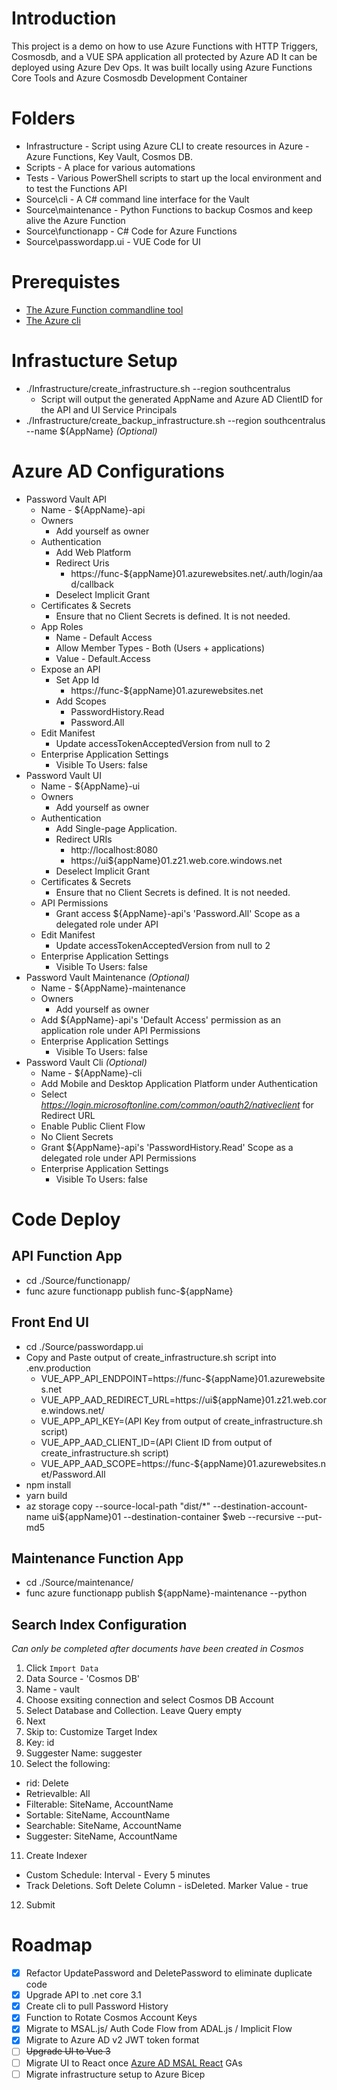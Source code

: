 # Introduction 
This project is a demo on how to use Azure Functions with HTTP Triggers, Cosmosdb, and a VUE SPA application all protected by Azure AD
It can be deployed using Azure Dev Ops.
It was built locally using Azure Functions Core Tools and Azure Cosmosdb Development Container

# Folders
* Infrastructure - Script using Azure CLI to create resources in Azure - Azure Functions, Key Vault, Cosmos DB.  
* Scripts - A place for various automations
* Tests - Various PowerShell scripts to start up the local environment and to test the Functions API
* Source\cli - A C# command line interface for the Vault
* Source\maintenance - Python Functions to backup Cosmos and keep alive the Azure Function
* Source\functionapp - C# Code for Azure Functions
* Source\passwordapp.ui - VUE Code for UI

# Prerequistes 
* [The Azure Function commandline tool](https://docs.microsoft.com/en-us/azure/azure-functions/functions-run-local?tabs=linux%2Ccsharp%2Cbash#v2)
* [The Azure cli](https://docs.microsoft.com/en-us/cli/azure/install-azure-cli-linux?pivots=apt)

# Infrastucture Setup
* ./Infrastructure/create_infrastructure.sh --region southcentralus
   * Script will output the generated AppName and Azure AD ClientID for the API and UI Service Principals
* ./Infrastructure/create_backup_infrastructure.sh --region southcentralus --name ${AppName} _(Optional)_

# Azure AD Configurations
* Password Vault API
   * Name - ${AppName}-api
   * Owners
      * Add yourself as owner
   * Authentication
      * Add Web Platform
      * Redirect Uris
         - https://func-${appName}01.azurewebsites.net/.auth/login/aad/callback
      * Deselect Implicit Grant
   * Certificates & Secrets
      * Ensure that no Client Secrets is defined. It is not needed. 
   * App Roles
      * Name - Default Access 
      * Allow Member Types - Both (Users + applications) 
      * Value - Default.Access
   * Expose an API
      * Set App Id
         - https://func-${appName}01.azurewebsites.net
      * Add Scopes
         - PasswordHistory.Read
         - Password.All
   * Edit Manifest
      * Update accessTokenAcceptedVersion from null to 2
   * Enterprise Application Settings 
      * Visible To Users: false
* Password Vault UI
   * Name - ${AppName}-ui
   * Owners
      * Add yourself as owner
   * Authentication 
      * Add Single-page Application.
      * Redirect URIs
         - http://localhost:8080
         - https://ui${appName}01.z21.web.core.windows.net
      * Deselect Implicit Grant
   * Certificates & Secrets
      * Ensure that no Client Secrets is defined. It is not needed. 
   * API Permissions
      * Grant access ${AppName}-api's 'Password.All' Scope as a delegated role under API
   * Edit Manifest
      * Update accessTokenAcceptedVersion from null to 2 
   * Enterprise Application Settings 
      * Visible To Users: false
* Password Vault Maintenance _(Optional)_
   * Name - ${AppName}-maintenance
   * Owners
      * Add yourself as owner
   * Add ${AppName}-api's 'Default Access' permission as an application role under API Permissions
   * Enterprise Application Settings 
      * Visible To Users: false
* Password Vault Cli _(Optional)_
   * Name - ${AppName}-cli
   * Add Mobile and Desktop Application Platform under Authentication 
   * Select _https://login.microsoftonline.com/common/oauth2/nativeclient_ for Redirect URL
   * Enable Public Client Flow
   * No Client Secrets
   * Grant ${AppName}-api's 'PasswordHistory.Read' Scope as a delegated role under API Permissions
   * Enterprise Application Settings 
      * Visible To Users: false

# Code Deploy
## API Function App
* cd ./Source/functionapp/
* func azure functionapp publish func-${appName}

## Front End UI
* cd ./Source/passwordapp.ui
* Copy and Paste output of create_infrastructure.sh script into .env.production 
   * VUE_APP_API_ENDPOINT=https://func-${appName}01.azurewebsites.net
   * VUE_APP_AAD_REDIRECT_URL=https://ui${appName}01.z21.web.core.windows.net/
   * VUE_APP_API_KEY=(API Key from output of create_infrastructure.sh script)
   * VUE_APP_AAD_CLIENT_ID=(API Client ID from output of create_infrastructure.sh script)
   * VUE_APP_AAD_SCOPE=https://func-${appName}01.azurewebsites.net/Password.All
* npm install
* yarn build
* az storage copy --source-local-path "dist/*" --destination-account-name ui${appName}01 --destination-container \$web --recursive --put-md5

## Maintenance Function App
* cd ./Source/maintenance/
* func azure functionapp publish ${appName}-maintenance --python

## Search Index Configuration 
_Can only be completed after documents have been created in Cosmos_
1. Click `Import Data`
2. Data Source - 'Cosmos DB'
3. Name - vault
4. Choose exsiting connection and select Cosmos DB Account
5. Select Database and Collection. Leave Query empty
6. Next
7. Skip to: Customize Target Index
8. Key: id
9. Suggester Name: suggester
10. Select the following:
   * rid: Delete
   * Retrievalble: All
   * Filterable: SiteName, AccountName
   * Sortable:  SiteName, AccountName
   * Searchable: SiteName, AccountName
   * Suggester: SiteName, AccountName
11. Create Indexer
   * Custom Schedule: Interval - Every 5 minutes
   * Track Deletions. Soft Delete Column - isDeleted. Marker Value - true
12. Submit

# Roadmap
- [X] Refactor UpdatePassword and DeletePassword to eliminate duplicate code
- [X] Upgrade API to .net core 3.1
- [X] Create cli to pull Password History
- [X] Function to Rotate Cosmos Account Keys 
- [X] Migrate to MSAL.js/ Auth Code Flow from ADAL.js / Implicit Flow 
- [X] Migrate to Azure AD v2 JWT token format
- [ ] ~~Upgrade UI to Vue 3~~
- [ ] Migrate UI to React once [Azure AD MSAL React](https://github.com/AzureAD/microsoft-authentication-library-for-js/tree/dev/lib/msal-react) GAs
- [ ] Migrate infrastructure setup to Azure Bicep
